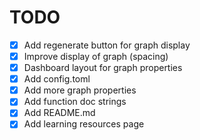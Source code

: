 # TODO
- [X] Add regenerate button for graph display
- [X] Improve display of graph (spacing)
- [X] Dashboard layout for graph properties
- [X] Add config.toml
- [X] Add more graph properties
- [X] Add function doc strings
- [X] Add README.md
- [X] Add learning resources page
